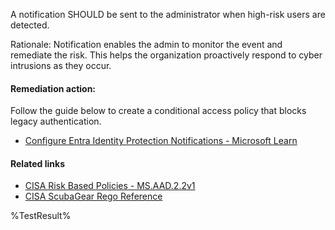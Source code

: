 A notification SHOULD be sent to the administrator when high-risk users are detected.

Rationale: Notification enables the admin to monitor the event and remediate the risk. This helps the organization proactively respond to cyber intrusions as they occur.

#### Remediation action:

Follow the guide below to create a conditional access policy that blocks legacy authentication.

- [Configure Entra Identity Protection Notifications - Microsoft Learn](https://learn.microsoft.com/en-us/entra/id-protection/howto-identity-protection-configure-notifications#configure-users-at-risk-detected-alerts)

#### Related links

- [CISA Risk Based Policies - MS.AAD.2.2v1](https://github.com/cisagov/ScubaGear/blob/main/PowerShell/ScubaGear/baselines/aad.md#msaad22v1)
- [CISA ScubaGear Rego Reference](https://github.com/cisagov/ScubaGear/blob/main/PowerShell/ScubaGear/Rego/AADConfig.rego#L122)

<!--- Results --->
%TestResult%
